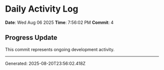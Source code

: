 # Daily Activity Log

**Date**: Wed Aug 06 2025
**Time**: 7:56:02 PM
**Commit**: 4

## Progress Update

This commit represents ongoing development activity.

---
Generated: 2025-08-20T23:56:02.418Z
